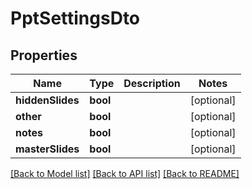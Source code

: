 # PptSettingsDto

## Properties
Name | Type | Description | Notes
------------ | ------------- | ------------- | -------------
**hiddenSlides** | **bool** |  | [optional] 
**other** | **bool** |  | [optional] 
**notes** | **bool** |  | [optional] 
**masterSlides** | **bool** |  | [optional] 

[[Back to Model list]](../README.md#documentation-for-models) [[Back to API list]](../README.md#documentation-for-api-endpoints) [[Back to README]](../README.md)


